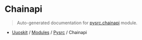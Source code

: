 # Chainapi

> Auto-generated documentation for [pysrc.chainapi](https://github.com/uuosio/UUOSKit/blob/master/pysrc/chainapi.py) module.

- [Uuoskit](../README.md#uuoskit-index) / [Modules](../MODULES.md#uuoskit-modules) / [Pysrc](index.md#pysrc) / Chainapi

